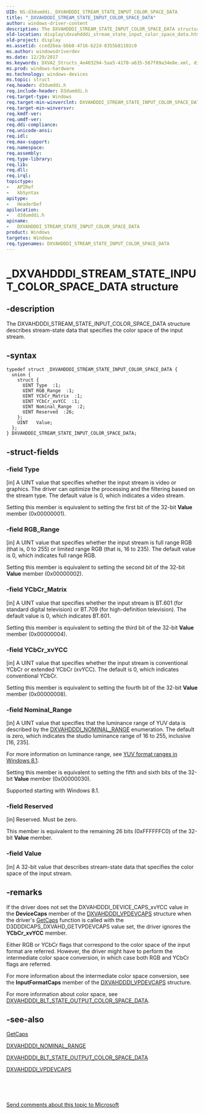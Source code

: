 ```yaml
---
UID: NS:d3dumddi._DXVAHDDDI_STREAM_STATE_INPUT_COLOR_SPACE_DATA
title: "_DXVAHDDDI_STREAM_STATE_INPUT_COLOR_SPACE_DATA"
author: windows-driver-content
description: The DXVAHDDDI_STREAM_STATE_INPUT_COLOR_SPACE_DATA structure describes stream-state data that specifies the color space of the input stream.
old-location: display\dxvahdddi_stream_state_input_color_space_data.htm
old-project: display
ms.assetid: cced26ea-bbb8-4716-b22d-8355b81102c0
ms.author: windowsdriverdev
ms.date: 12/29/2017
ms.keywords: DXVA2_Structs_4e403294-5aa5-4170-a635-567f89a34e8e.xml, display.dxvahdddi_stream_state_input_color_space_data, DXVAHDDDI_STREAM_STATE_INPUT_COLOR_SPACE_DATA structure [Display Devices], DXVAHDDDI_STREAM_STATE_INPUT_COLOR_SPACE_DATA, d3dumddi/DXVAHDDDI_STREAM_STATE_INPUT_COLOR_SPACE_DATA, _DXVAHDDDI_STREAM_STATE_INPUT_COLOR_SPACE_DATA
ms.prod: windows-hardware
ms.technology: windows-devices
ms.topic: struct
req.header: d3dumddi.h
req.include-header: D3dumddi.h
req.target-type: Windows
req.target-min-winverclnt: DXVAHDDDI_STREAM_STATE_INPUT_COLOR_SPACE_DATA is supported beginning with the Windows 7 operating system.
req.target-min-winversvr: 
req.kmdf-ver: 
req.umdf-ver: 
req.ddi-compliance: 
req.unicode-ansi: 
req.idl: 
req.max-support: 
req.namespace: 
req.assembly: 
req.type-library: 
req.lib: 
req.dll: 
req.irql: 
topictype:
-	APIRef
-	kbSyntax
apitype:
-	HeaderDef
apilocation:
-	d3dumddi.h
apiname:
-	DXVAHDDDI_STREAM_STATE_INPUT_COLOR_SPACE_DATA
product: Windows
targetos: Windows
req.typenames: DXVAHDDDI_STREAM_STATE_INPUT_COLOR_SPACE_DATA
---
```


# _DXVAHDDDI_STREAM_STATE_INPUT_COLOR_SPACE_DATA structure


## -description


The DXVAHDDDI_STREAM_STATE_INPUT_COLOR_SPACE_DATA structure describes stream-state data that specifies the color space of the input stream. 


## -syntax


````
typedef struct _DXVAHDDDI_STREAM_STATE_INPUT_COLOR_SPACE_DATA {
  union {
    struct {
      UINT Type  :1;
      UINT RGB_Range  :1;
      UINT YCbCr_Matrix  :1;
      UINT YCbCr_xvYCC  :1;
      UINT Nominal_Range  :2;
      UINT Reserved  :26;
    };
    UINT   Value;
  };
} DXVAHDDDI_STREAM_STATE_INPUT_COLOR_SPACE_DATA;
````


## -struct-fields




### -field Type

[in] A UINT value that specifies whether the input stream is video or graphics. The driver can optimize the processing and the filtering based on the stream type. The default value is 0, which indicates a video stream.

Setting this member is equivalent to setting the first bit of the 32-bit <b>Value</b> member (0x00000001). 


### -field RGB_Range

[in] A UINT value that specifies whether the input stream is full range RGB (that is, 0 to 255) or limited range RGB (that is, 16 to 235). The default value is 0, which indicates full range RGB.

Setting this member is equivalent to setting the second bit of the 32-bit <b>Value</b> member (0x00000002). 


### -field YCbCr_Matrix

[in] A UINT value that specifies whether the input stream is BT.601 (for standard digital television) or BT.709 (for high-definition television). The default value is 0, which indicates BT.601.

Setting this member is equivalent to setting the third bit of the 32-bit <b>Value</b> member (0x00000004). 


### -field YCbCr_xvYCC

[in] A UINT value that specifies whether the input stream is conventional YCbCr or extended YCbCr (xvYCC). The default is 0, which indicates conventional YCbCr.

Setting this member is equivalent to setting the fourth bit of the 32-bit <b>Value</b> member (0x00000008). 


### -field Nominal_Range

[in] A UINT value that specifies that the luminance range of YUV data is described by the <a href="..\d3dumddi\ne-d3dumddi-_dxvahdddi_nominal_range.md">DXVAHDDDI_NOMINAL_RANGE</a> enumeration. The default is zero, which indicates the studio luminance range of 16 to 255, inclusive [16, 235].

For more information on luminance range, see <a href="https://msdn.microsoft.com/D76FFB8C-CA42-446E-826F-52982B1849E5">YUV format ranges in Windows 8.1</a>.

Setting this member is equivalent to setting the fifth and sixth bits of the 32-bit <b>Value</b> member (0x00000030).

Supported starting with Windows 8.1.


### -field Reserved

[in] Reserved. Must be zero.

This member is equivalent to the remaining 26 bits (0xFFFFFFC0) of the 32-bit <b>Value</b> member.


### -field Value

[in] A 32-bit value that describes stream-state data that specifies the color space of the input stream. 


## -remarks



If the driver does not set the DXVAHDDDI_DEVICE_CAPS_xvYCC value in the <b>DeviceCaps</b> member of the <a href="..\d3dumddi\ns-d3dumddi-_dxvahdddi_vpdevcaps.md">DXVAHDDDI_VPDEVCAPS</a> structure when the driver's <a href="..\d3dumddi\nc-d3dumddi-pfnd3dddi_getcaps.md">GetCaps</a> function is called with the D3DDDICAPS_DXVAHD_GETVPDEVCAPS value set, the driver ignores the <b>YCbCr_xvYCC</b> member.

Either RGB or YCbCr flags that correspond to the color space of the input format are referred. However, the driver might have to perform the intermediate color space conversion, in which case both RGB and YCbCr flags are referred.

For more information about the intermediate color space conversion, see the <b>InputFormatCaps</b> member of the <a href="..\d3dumddi\ns-d3dumddi-_dxvahdddi_vpdevcaps.md">DXVAHDDDI_VPDEVCAPS</a> structure.

For more information about color space, see <a href="..\d3dumddi\ns-d3dumddi-_dxvahdddi_blt_state_output_color_space_data.md">DXVAHDDDI_BLT_STATE_OUTPUT_COLOR_SPACE_DATA</a>.




## -see-also

<a href="..\d3dumddi\nc-d3dumddi-pfnd3dddi_getcaps.md">GetCaps</a>



<a href="..\d3dumddi\ne-d3dumddi-_dxvahdddi_nominal_range.md">DXVAHDDDI_NOMINAL_RANGE</a>



<a href="..\d3dumddi\ns-d3dumddi-_dxvahdddi_blt_state_output_color_space_data.md">DXVAHDDDI_BLT_STATE_OUTPUT_COLOR_SPACE_DATA</a>



<a href="..\d3dumddi\ns-d3dumddi-_dxvahdddi_vpdevcaps.md">DXVAHDDDI_VPDEVCAPS</a>



 

 

<a href="mailto:wsddocfb@microsoft.com?subject=Documentation%20feedback [display\display]:%20DXVAHDDDI_STREAM_STATE_INPUT_COLOR_SPACE_DATA structure%20 RELEASE:%20(12/29/2017)&amp;body=%0A%0APRIVACY STATEMENT%0A%0AWe use your feedback to improve the documentation. We don't use your email address for any other purpose, and we'll remove your email address from our system after the issue that you're reporting is fixed. While we're working to fix this issue, we might send you an email message to ask for more info. Later, we might also send you an email message to let you know that we've addressed your feedback.%0A%0AFor more info about Microsoft's privacy policy, see http://privacy.microsoft.com/en-us/default.aspx." title="Send comments about this topic to Microsoft">Send comments about this topic to Microsoft</a>

